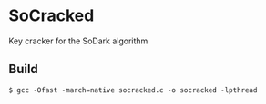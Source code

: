 # SoCracked
Key cracker for the SoDark algorithm

## Build

```console
$ gcc -Ofast -march=native socracked.c -o socracked -lpthread
```
